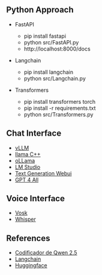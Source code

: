 
## Python Approach
- FastAPI
    - pip install fastapi
    - python src/FastAPI.py
    - http://localhost:8000/docs

- Langchain
    - pip install langchain
    - python src/Langchain.py

- Transformers
    - pip install transformers torch
    - pip install -r requirements.txt
    - python src/Transformers.py

## Chat Interface   
- [vLLM](./doc/vllm.md)
- [llama C++](./doc/llama.cpp.md)
- [oLLama](./doc/oLLama.md)
- [LM Studio](./doc/lmstudio.md)
- [Text Generation Webui](./doc/text-generation-webui.md)
- [GPT 4 All](./doc/gpt4all.md)

## Voice Interface   
- [Vosk](./doc/vosk.md)
- [Whisper](./doc/whisper.cpp.md)

## References
- [Codificador de Qwen 2.5](https://www.datacamp.com/es/tutorial/qwen-coder-2-5?dc_referrer=https%3A%2F%2Fwww.google.com%2F)
- [Langchain](https://python.langchain.com/docs/integrations/chat/ollama/)
- [Huggingface](https://huggingface.co/models?sort=modified&search=ggml)